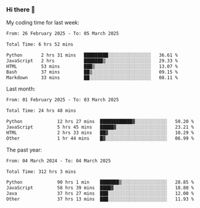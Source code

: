 ### Hi there 👋

My coding time for last week:

<!--START_SECTION:week-->

```txt
From: 26 February 2025 - To: 05 March 2025

Total Time: 6 hrs 52 mins

Python       2 hrs 31 mins   █████████░░░░░░░░░░░░░░░░   36.61 %
JavaScript   2 hrs           ███████▒░░░░░░░░░░░░░░░░░   29.33 %
HTML         53 mins         ███▒░░░░░░░░░░░░░░░░░░░░░   13.07 %
Bash         37 mins         ██▒░░░░░░░░░░░░░░░░░░░░░░   09.15 %
Markdown     33 mins         ██░░░░░░░░░░░░░░░░░░░░░░░   08.11 %
```

<!--END_SECTION:week-->

Last month:

<!--START_SECTION:month-->

```txt
From: 01 February 2025 - To: 03 March 2025

Total Time: 24 hrs 48 mins

Python             12 hrs 27 mins  ████████████▓░░░░░░░░░░░░   50.20 %
JavaScript         5 hrs 45 mins   █████▓░░░░░░░░░░░░░░░░░░░   23.21 %
HTML               2 hrs 33 mins   ██▓░░░░░░░░░░░░░░░░░░░░░░   10.29 %
Other              1 hr 44 mins    █▓░░░░░░░░░░░░░░░░░░░░░░░   06.99 %
```

<!--END_SECTION:month-->

The past year:

<!--START_SECTION:year-->

```txt
From: 04 March 2024 - To: 04 March 2025

Total Time: 312 hrs 3 mins

Python             90 hrs 1 min    ███████▒░░░░░░░░░░░░░░░░░   28.85 %
JavaScript         58 hrs 39 mins  ████▓░░░░░░░░░░░░░░░░░░░░   18.80 %
Java               37 hrs 27 mins  ███░░░░░░░░░░░░░░░░░░░░░░   12.00 %
Other              37 hrs 13 mins  ███░░░░░░░░░░░░░░░░░░░░░░   11.93 %
```

<!--END_SECTION:year-->
